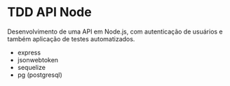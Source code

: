 # TDD API Node

Desenvolvimento de uma API em Node.js, com autenticação de usuários e também aplicação de testes automatizados.

- express
- jsonwebtoken
- sequelize
- pg (postgresql)
